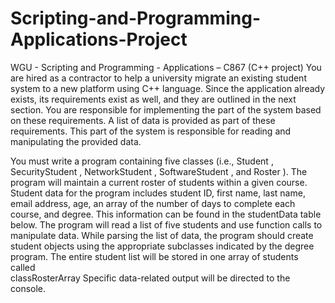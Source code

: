 # Scripting-and-Programming-Applications-Project
WGU - Scripting and Programming - Applications – C867 (C++ project)
You are hired as a contractor to help a university migrate an existing student 
system to a new platform using C++ language. Since the application already exists, 
its requirements exist as well, and they are outlined in the next section. 
You are responsible for implementing the part of the system based on these requirements. 
A list of data is provided as part of these requirements. 
This part of the system is responsible for reading and manipulating the provided data.

You must write a program containing five classes (i.e.,  Student , SecurityStudent , 
NetworkStudent , SoftwareStudent , and  Roster ). 
The program will maintain a current roster of students within a given course. 
Student data for the program includes student ID, first name, last name, email address, 
age, an array of the number of days to complete each course, and degree. 
This information can be found in the studentData table below. 
The program will read a list of five students and use function calls to manipulate data. 
While parsing the list of data, the program should create student objects using 
the appropriate subclasses indicated by the degree program. 
The entire student list will be stored in one array of students called  
classRosterArray Specific data-related output will be directed to the console. 

